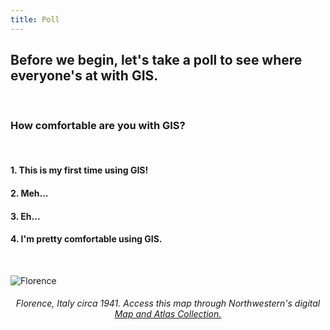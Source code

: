 ```yaml
---
title: Poll
---
```


## Before we begin, let's take a poll to see where everyone's at with GIS.

<br>

### How comfortable are you with GIS?

<br>

#### 1. This is my first time using GIS!

#### 2. Meh...

#### 3. Eh...

#### 4. I'm pretty comfortable using GIS.

<br>

![Florence](/qgis/img/florence.jpg)
<html> <center><h6>Florence, Italy circa 1941. Access this map through Northwestern's digital <a href="https://dc.library.northwestern.edu/collections/267bed1b-f808-4c51-acb1-0288378819d2"> Map and Atlas Collection.</a></h6></center> </html>
